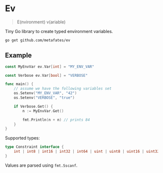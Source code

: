 # Ev

> E(nvironment) v(ariable)

Tiny Go library to create typed environment variables.

```bash
go get github.com/metafates/ev
```

## Example

```go
const MyEnvVar ev.Var[int] = "MY_ENV_VAR"

const Verbose ev.Var[bool] = "VERBOSE"

func main() {
    // assume we have the following variables set
    os.Setenv("MY_ENV_VAR", "42")
    os.Setenv("VERBOSE", "true")

    if Verbose.Get() {
        n := MyEnvVar.Get()

        fmt.Println(n + n) // prints 84
    }
}
```

Supported types:

``` go
type Constraint interface {
    int | int8 | int16 | int32 | int64 | uint | uint8 | uint16 | uint32 | uint64 | uintptr | float32 | float64
}
```

Values are parsed using `fmt.Sscanf`.
